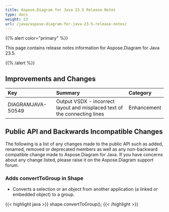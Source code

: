 ```yaml
---
title: Aspose.Diagram for Java 23.5 Release Notes
type: docs
weight: 23
url: /java/aspose-diagram-for-java-23-5-release-notes/
---
```


{{% alert color="primary" %}}

This page contains release notes information for Aspose.Diagram for Java 23.5.

{{% /alert %}}
## **Improvements and Changes**

|**Key**|**Summary**|**Category**|
| :- | :- | :- |
|DIAGRAMJAVA-50549|Output VSDX - incorrect layout and misplaced text of the connecting lines|Enhancement|

## **Public API and Backwards Incompatible Changes**
The following is a list of any changes made to the public API such as added, renamed, removed or deprecated members as well as any non-backward compatible change made to Aspose.Diagram for Java. If you have concerns about any change listed, please raise it on the Aspose.Diagram support forum.
### **Adds convertToGroup in Shape**
- Converts a selection or an object from another application (a linked or embedded object) to a group.

{{< highlight java >}}
shape.convertToGroup();
{{< /highlight >}}
